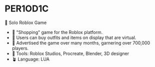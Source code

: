 # PER1OD1C
🍈 Solo Roblox Game

- 🌱 "Shopping" game for the Roblox platform.
- 🫚 Users can buy outfits and items on display that are virtual. 
- 👒 Advertised the game over many months, garnering over 700,000 players.
- 🌾 Tools: Roblox Studios, Procreate, Blender, 3D designer 
- 🪴 Language: LUA
